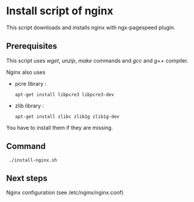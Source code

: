 # Install script of nginx

This script downloads and installs nginx with ngx-pagespeed plugin.

## Prerequisites

This script uses *wget*, *unzip*, *make* commands and *gcc* and *g++* compiler.

Nginx also uses 
- pcre library :
        
      apt-get install libpcre3 libpcre3-dev

- zlib library :
       
      apt-get install zlibc zlib1g zlib1g-dev

You have to install them if they are missing.

## Command

     ./install-nginx.sh


## Next steps

Nginx configuration (see /etc/nginx/nginx.conf)

